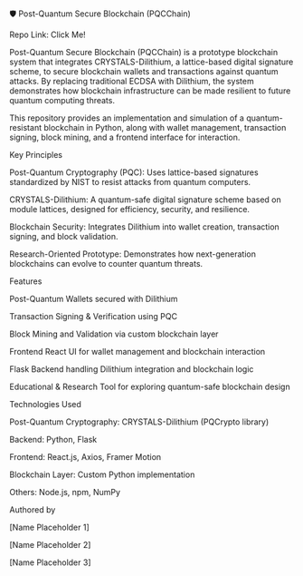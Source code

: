 🛡️ Post-Quantum Secure Blockchain (PQCChain)

Repo Link: Click Me!

Post-Quantum Secure Blockchain (PQCChain) is a prototype blockchain system that integrates CRYSTALS-Dilithium, a lattice-based digital signature scheme, to secure blockchain wallets and transactions against quantum attacks. By replacing traditional ECDSA with Dilithium, the system demonstrates how blockchain infrastructure can be made resilient to future quantum computing threats.

This repository provides an implementation and simulation of a quantum-resistant blockchain in Python, along with wallet management, transaction signing, block mining, and a frontend interface for interaction.

Key Principles

Post-Quantum Cryptography (PQC):
Uses lattice-based signatures standardized by NIST to resist attacks from quantum computers.

CRYSTALS-Dilithium:
A quantum-safe digital signature scheme based on module lattices, designed for efficiency, security, and resilience.

Blockchain Security:
Integrates Dilithium into wallet creation, transaction signing, and block validation.

Research-Oriented Prototype:
Demonstrates how next-generation blockchains can evolve to counter quantum threats.

Features

Post-Quantum Wallets secured with Dilithium

Transaction Signing & Verification using PQC

Block Mining and Validation via custom blockchain layer

Frontend React UI for wallet management and blockchain interaction

Flask Backend handling Dilithium integration and blockchain logic

Educational & Research Tool for exploring quantum-safe blockchain design

Technologies Used

Post-Quantum Cryptography: CRYSTALS-Dilithium (PQCrypto library)

Backend: Python, Flask

Frontend: React.js, Axios, Framer Motion

Blockchain Layer: Custom Python implementation

Others: Node.js, npm, NumPy

Authored by

[Name Placeholder 1]

[Name Placeholder 2]

[Name Placeholder 3]
